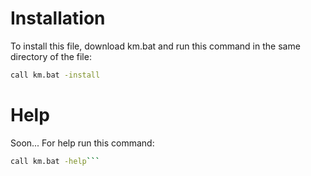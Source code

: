 # Installation
To install this file, download km.bat and run this command in
the same directory of the file:
```sh
call km.bat -install
```

# Help
Soon...
For help run this command:
```sh
call km.bat -help```
